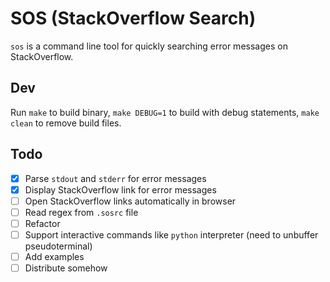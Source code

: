 # SOS (StackOverflow Search)
`sos` is a command line tool for quickly searching error messages on StackOverflow.

## Dev
Run `make` to build binary, `make DEBUG=1` to build with debug statements, `make clean` to remove build files.

## Todo
- [x] Parse `stdout` and `stderr` for error messages
- [x] Display StackOverflow link for error messages
- [ ] Open StackOverflow links automatically in browser
- [ ] Read regex from `.sosrc` file
- [ ] Refactor
- [ ] Support interactive commands like `python` interpreter (need to unbuffer pseudoterminal)
- [ ] Add examples
- [ ] Distribute somehow
